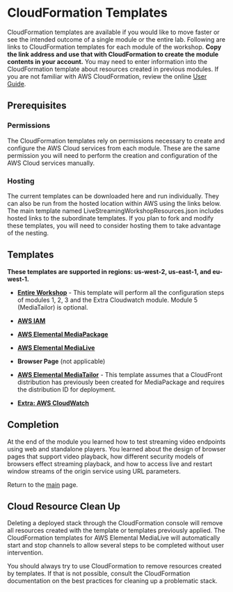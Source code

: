 # CloudFormation Templates

CloudFormation templates are available if you would like to move faster or see the intended outcome of a single module or the entire lab. Following are links to CloudFormation templates for each module of the workshop. **Copy the link address and use that with CloudFormation to create the module contents in your account.** You may need to enter information into the CloudFormation template about resources created in previous modules. If you are not familiar with AWS CloudFormation, review the online [User Guide](http://docs.aws.amazon.com/AWSCloudFormation/latest/UserGuide/Welcome.html). 


## Prerequisites

### Permissions

The CloudFormation templates rely on permissions necessary to create and configure the AWS Cloud services from each module. These are the same permission you will need to perform the creation and configuration of the AWS Cloud services manually.

### Hosting

The current templates can be downloaded here and run individually. They can also be run from the hosted location within AWS using the links below. The main template named LiveStreamingWorkshopResources.json includes hosted links to the subordinate templates. If you plan to fork and modify these templates, you will need to consider hosting them to take advantage of the nesting.

## Templates

**These templates are supported in regions: us-west-2, us-east-1, and eu-west-1.**

- [**Entire Workshop**](https://s3-us-west-2.amazonaws.com/rodeolabz-us-west-2/cloudformation/LiveStreamingWorkshopResources.json) - This template will perform all the configuration steps of modules 1, 2, 3 and the Extra Cloudwatch module. Module 5 (MediaTailor) is optional.

- [**AWS IAM**](https://s3-us-west-2.amazonaws.com/rodeolabz-us-west-2/cloudformation/IAMResources.json)

- [**AWS Elemental MediaPackage**](https://s3-us-west-2.amazonaws.com/rodeolabz-us-west-2/cloudformation/MediaPackageResources.json)

- [**AWS Elemental MediaLive**](https://s3-us-west-2.amazonaws.com/rodeolabz-us-west-2/cloudformation/MediaLiveResources.json)

- **Browser Page** (not applicable)

- [**AWS Elemental MediaTailor**](https://s3-us-west-2.amazonaws.com/rodeolabz-us-west-2/cloudformation/MediaTailorResources.json) - This template assumes that a CloudFront distribution has previously been created for MediaPackage and requires the distribution ID for deployment. 

- [**Extra: AWS CloudWatch**](https://s3-us-west-2.amazonaws.com/rodeolabz-us-west-2/cloudformation/CloudWatchResources.json)


## Completion

At the end of the module you learned how to test streaming video endpoints using web and standalone players. You learned about the design of browser pages that support video playback, how different security models of browsers effect streaming playback, and how to access live and restart window streams of the origin service using URL parameters. 

Return to the [main](../README.md) page.

## Cloud Resource Clean Up

Deleting a deployed stack through the CloudFormation console will remove all resources created with the template or templates previously applied. The CloudFormation templates for AWS Elemental MediaLive will automatically start and stop channels to allow several steps to be completed without user intervention.

You should always try to use CloudFormation to remove resources created by templates. If that is not possible, consult the CloudFormation documentation on the best practices for cleaning up a problematic stack.

